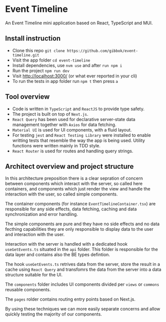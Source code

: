 # Event Timeline

An Event Timeline mini application based on React, TypeScript and MUI.

## Install instruction

- Clone this repo `git clone https://github.com/gibbok/event-timeline.git`
- Visit the app folder `cd event-timeline`
- Install dependencies, use `nvm use` and after `run npm i`
- Run the project `npm run dev`
- Visit <http://localhost:3000/> (or what ever reported in your cli)
- To run the tests in app folder run `npm t` then press `a`

## Tool overview

- Code is written in `TypeScript` and `ReactJS` to provide type safety.
- The project is built on top of `Next.js`.
- `React Query` has been used for declarative server-state data management together with `Axios` for data fetching.
- `Material UI` is used for UI components, with a fluid layout.
- For testing `jest` and `React Testing Library` were installed to enable writting tests that resemble the way the app is being used. Utility functions were written mainly in TDD style.
- `React Router` is used for routes and handling query strings.

## Architect overview and project structure

In this architecture preposition there is a clear sepration of concern between components which interact with the server, so called here containers, and components which just render the view and handle the interaction with the user, so called simple components.

The container components (for instance `EventTimelineContainer.tsx`) are responsible for any side effects, data fetching, caching and data synchronization and error handling.

The simple components are pure and they have no side effects and no data fecthing capabilities they are only responsible to display data to the user and interaction with the user.

Interaction with the server is handled with a dedicated hook `useGetEvents.ts` situated in the `api` folder. This folder is responsible for the data layer and contains also the BE types defintion.

The hook `useGetEvents.ts` retrives data from the server, store the result in a cache using `React Query` and transfomrs the data from the server into a data structure suitable for the UI.

The `components` folder includes UI components divided per `views` or `commons` reusable components.

The `pages` rolder contains routing entry points based on Next.js.

By using these techniques we can more easily separate concerns and allow quickly testing the majority of our components.
